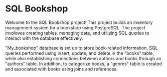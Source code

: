 # SQL Bookshop

Welcome to the SQL Bookshop project! This project builds an inventory management system for a bookshop using PostgreSQL. The project involoves creating tables, managing data, and utilizing SQL queries to interact with the database effectively.

"My_bookshop" database is set up to store book-related information. SQL queries performed using insert, update, and delete in the "books" table, while also establishing connections between authors and books through an "authors" table. In addition, to categorize books, a "genres" table is created and associated with books using joins and references.

